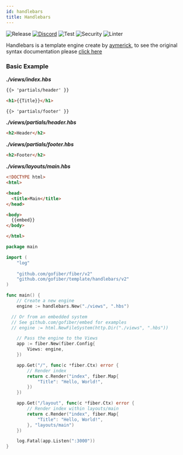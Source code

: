 ```yaml
---
id: handlebars
title: Handlebars
---
```


![Release](https://img.shields.io/github/v/tag/gofiber/template?filter=django*)
[![Discord](https://img.shields.io/discord/704680098577514527?style=flat&label=%F0%9F%92%AC%20discord&color=00ACD7)](https://gofiber.io/discord)
![Test](https://github.com/gofiber/template/workflows/Tests/badge.svg)
![Security](https://github.com/gofiber/template/workflows/Security/badge.svg)
![Linter](https://github.com/gofiber/template/workflows/Linter/badge.svg)

Handlebars is a template engine create by [aymerick](https://github.com/aymerick/raymond), to see the original syntax documentation please [click here](https://github.com/aymerick/raymond#table-of-contents)

### Basic Example

_**./views/index.hbs**_
```html
{{> 'partials/header' }}

<h1>{{Title}}</h1>

{{> 'partials/footer' }}
```
_**./views/partials/header.hbs**_
```html
<h2>Header</h2>
```
_**./views/partials/footer.hbs**_
```html
<h2>Footer</h2>
```
_**./views/layouts/main.hbs**_
```html
<!DOCTYPE html>
<html>

<head>
  <title>Main</title>
</head>

<body>
  {{embed}}
</body>

</html>
```

```go
package main

import (
	"log"
	
	"github.com/gofiber/fiber/v2"
	"github.com/gofiber/template/handlebars/v2"
)

func main() {
	// Create a new engine
	engine := handlebars.New("./views", ".hbs")

  // Or from an embedded system
  // See github.com/gofiber/embed for examples
  // engine := html.NewFileSystem(http.Dir("./views", ".hbs"))

	// Pass the engine to the Views
	app := fiber.New(fiber.Config{
		Views: engine,
	})

	app.Get("/", func(c *fiber.Ctx) error {
		// Render index
		return c.Render("index", fiber.Map{
			"Title": "Hello, World!",
		})
	})

	app.Get("/layout", func(c *fiber.Ctx) error {
		// Render index within layouts/main
		return c.Render("index", fiber.Map{
			"Title": "Hello, World!",
		}, "layouts/main")
	})

	log.Fatal(app.Listen(":3000"))
}

```
